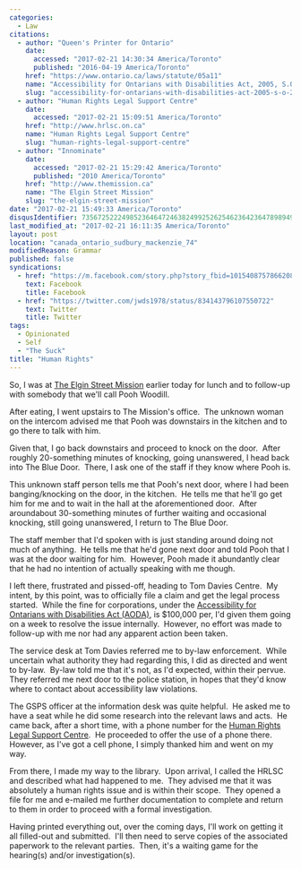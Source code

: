```yaml
---
categories:
  - Law
citations:
  - author: "Queen's Printer for Ontario"
    date:
      accessed: "2017-02-21 14:30:34 America/Toronto"
      published: "2016-04-19 America/Toronto"
    href: "https://www.ontario.ca/laws/statute/05a11"
    name: "Accessibility for Ontarians with Disabilities Act, 2005, S.O. 2005, c. 11"
    slug: "accessibility-for-ontarians-with-disabilities-act-2005-s-o-2005-c-11"
  - author: "Human Rights Legal Support Centre"
    date:
      accessed: "2017-02-21 15:09:51 America/Toronto"
    href: "http://www.hrlsc.on.ca"
    name: "Human Rights Legal Support Centre"
    slug: "human-rights-legal-support-centre"
  - author: "Innominate"
    date:
      accessed: "2017-02-21 15:29:42 America/Toronto"
      published: "2010 America/Toronto"
    href: "http://www.themission.ca"
    name: "The Elgin Street Mission"
    slug: "the-elgin-street-mission"
date: "2017-02-21 15:49:33 America/Toronto"
disqusIdentifier: 7356725222498523646472463824992526254623642364789894998643866963998834757779988994676736388967342486
last_modified_at: "2017-02-21 16:11:35 America/Toronto"
layout: post
location: "canada_ontario_sudbury_mackenzie_74"
modifiedReason: Grammar
published: false
syndications:
  - href: "https://m.facebook.com/story.php?story_fbid=10154087578662084&id=719142083"
    text: Facebook
    title: Facebook
  - href: "https://twitter.com/jwds1978/status/834143796107550722"
    text: Twitter
    title: Twitter
tags:
  - Opinionated
  - Self
  - "The Suck"
title: "Human Rights"
---
```


<!--sse-->
<!--
  ~ NAME «» ALIAS
  ~
  ~ «» Woodill, Pooh
  -->
<!--/sse-->
<p>
  So, I was at <a href="{{ site.url }}{{ page.url }}#cite-the-elgin-street-mission" rel="me" title="The Elgin Street Mission">The Elgin Street Mission</a>
  earlier today for lunch and to follow-up with somebody that we'll call Pooh Woodill.
</p>
<p>
  After eating, I went upstairs to The Mission's office.&nbsp; The unknown woman on the intercom advised me that Pooh was downstairs in the kitchen and to go
  there to talk with him.
</p>
<!-- excerptBreak -->
<p>
  Given that, I go back downstairs and proceed to knock on the door.&nbsp; After roughly 20-something minutes of knocking, going unanswered, I head back into
  The Blue Door.&nbsp; There, I ask one of the staff if they know where Pooh is.
</p>
<p>
  This unknown staff person tells me that Pooh's next door, where I had been banging/knocking on the door, in the kitchen.&nbsp; He tells me that he'll go get
  him for me and to wait in the hall at the aforementioned door.&nbsp; After aroundabout 30-something minutes of further waiting and occasional knocking, still
  going unanswered, I return to The Blue Door.
</p>
<p>
  The staff member that I'd spoken with is just standing around doing not much of anything.&nbsp; He tells me that he'd gone next door and told Pooh that I was
  at the door waiting for him.&nbsp; However, Pooh made it abundantly clear that he had no intention of actually speaking with me though.
</p>
<p>
  I left there, frustrated and pissed-off, heading to Tom Davies Centre.&nbsp; My intent, by this point, was to officially file a claim and get the legal
  process started.&nbsp; While the fine for corporations, under the <a
    href="{{ site.url }}{{ page.url }}#cite-accessibility-for-ontarians-with-disabilities-act-2005-s-o-2005-c-11" rel="me"
    title="Accessibility for Ontarians with Disabilities Act, 2005, S.O. 2005, c. 11">Accessibility for Ontarians with Disabilities Act (AODA)</a>, is $100,000
  per, I'd given them going on a week to resolve the issue internally.&nbsp; However, no effort was made to follow-up with me nor had any apparent action been
  taken.
</p>
<p>
  The service desk at Tom Davies referred me to by-law enforcement.&nbsp; While uncertain what authority they had regarding this, I did as directed and went to
  by-law.&nbsp; By-law told me that it's not, as I'd expected, within their pervue.&nbsp; They referred me next door to the police station, in hopes that they'd
  know where to contact about accessibility law violations.
</p>
<p>
  The GSPS officer at the information desk was quite helpful.&nbsp; He asked me to have a seat while he did some research into the relevant laws and acts.&nbsp;
  He came back, after a short time, with a phone number for the <a
    href="{{ site.url }}{{ page.url }}#cite-human-rights-legal-support-centre" rel="me" title="Human Rights Legal Support Centre">Human Rights Legal Support
  Centre</a>.&nbsp; He proceeded to offer the use of a phone there.&nbsp; However, as I've got a cell phone, I simply thanked him and went on my way.
</p>
<p>
  From there, I made my way to the library.&nbsp; Upon arrival, I called the HRLSC and described what had happened to me.&nbsp; They advised me that it was
  absolutely a human rights issue and is within their scope.&nbsp; They opened a file for me and e-mailed me further documentation to complete and return to
  them in order to proceed with a formal investigation.
</p>
<p>
  Having printed everything out, over the coming days, I'll work on getting it all filled-out and submitted.&nbsp; I'll then need to serve copies of the
  associated paperwork to the relevant parties.&nbsp; Then, it's a waiting game for the hearing(s) and/or investigation(s).
</p>
